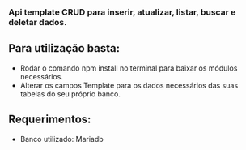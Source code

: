 ### Api template CRUD para inserir, atualizar, listar, buscar e deletar dados.
## Para utilização basta:
- Rodar o comando npm install no terminal para baixar os módulos necessários.
- Alterar os campos Template para os dados necessários das suas tabelas do seu próprio banco.

## Requerimentos:
- Banco utilizado: Mariadb

